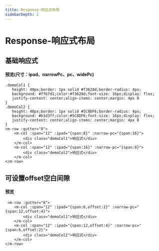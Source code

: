 ```yaml
---
title: Response-响应式布局
sidebarDepth: 2
---
```


# Response-响应式布局

## 基础响应式 
#### 预览(尺寸：ipad、narrowPc、pc、widePc)
<ClientOnly>
    <response1-demo></response1-demo>
</ClientOnly>

```html{1}
.demoCol1 {
   height: 40px;border: 1px solid #f3628d;border-radius: 4px;
   background: #ffb7d1;color:#f3628d;font-size: 16px;display: flex;
   justify-content: center;align-items: center;margin: 4px 0
}
.demoCol2 {
   height: 40px;border: 1px solid #5C8DF6;border-radius: 4px;
   background: #b1d3ff;color:#5C8DF6;font-size: 16px;display: flex;
   justify-content: center;align-items: center;margin: 4px 0
}
<m-row :gutter="8">
    <m-col :span="12" :ipad="{span:8}" :narrow-pc="{span:16}">
        <div class="demoCol1">响应式</div>
    </m-col>
    <m-col :span="12" :ipad="{span:16}" :narrow-pc="{span:8}">
        <div class="demoCol2">响应式</div>
    </m-col>
</m-row>
```

## 可设置offset空白间隙
#### 预览
<ClientOnly>
    <response2-demo></response2-demo>
</ClientOnly>

```html{1}
 <m-row :gutter="8">
    <m-col :span="12" :ipad="{span:6,offset:2}" :narrow-pc="{span:12,offset:4}">
        <div class="demoCol1">响应式</div>
    </m-col>
    <m-col :span="12" :ipad="{span:12,offset:4}" :narrow-pc="{span:6,offset:2}">
        <div class="demoCol2">响应式</div>
    </m-col>
</m-row>
```


